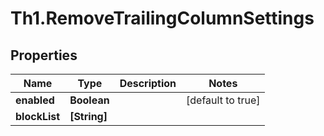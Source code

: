 # Th1.RemoveTrailingColumnSettings

## Properties

Name | Type | Description | Notes
------------ | ------------- | ------------- | -------------
**enabled** | **Boolean** |  | [default to true]
**blockList** | **[String]** |  | 


